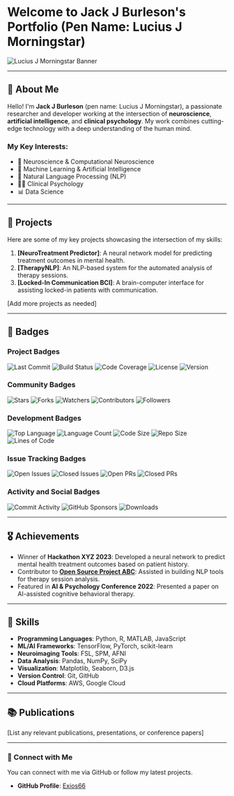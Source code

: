# Welcome to Jack J Burleson's Portfolio (Pen Name: Lucius J Morningstar)

![Lucius J Morningstar Banner](https://example.com/your-banner.svg)

---

## 📌 About Me

Hello! I'm **Jack J Burleson** (pen name: Lucius J Morningstar), a passionate researcher and developer working at the intersection of **neuroscience**, **artificial intelligence**, and **clinical psychology**. My work combines cutting-edge technology with a deep understanding of the human mind.

### My Key Interests:

- 🧠 Neuroscience & Computational Neuroscience
- 🤖 Machine Learning & Artificial Intelligence
- 💬 Natural Language Processing (NLP)
- 👩‍⚕️ Clinical Psychology
- 📊 Data Science

---

## 🚀 Projects

Here are some of my key projects showcasing the intersection of my skills:

1. **[NeuroTreatment Predictor]**: A neural network model for predicting treatment outcomes in mental health.
2. **[TherapyNLP]**: An NLP-based system for the automated analysis of therapy sessions.
3. **[Locked-In Communication BCI]**: A brain-computer interface for assisting locked-in patients with communication.

[Add more projects as needed]

---

## 🏅 Badges

### Project Badges

![Last Commit](https://img.shields.io/github/last-commit/Exios66/jack-burleson-LJM?style=flat-square&color=blue)
![Build Status](https://github.com/Exios66/jack-burleson-LJM/actions/workflows/ci.yml/badge.svg)
![Code Coverage](https://img.shields.io/codecov/c/github/Exios66/jack-burleson-LJM?style=flat-square)
![License](https://img.shields.io/github/license/Exios66/jack-burleson-LJM?style=flat-square&color=yellow)
![Version](https://img.shields.io/github/package-json/v/Exios66/jack-burleson-LJM?style=flat-square&color=purple)

### Community Badges

![Stars](https://img.shields.io/github/stars/Exios66/jack-burleson-LJM?style=social)
![Forks](https://img.shields.io/github/forks/Exios66/jack-burleson-LJM?style=social)
![Watchers](https://img.shields.io/github/watchers/Exios66/jack-burleson-LJM?style=social)
![Contributors](https://img.shields.io/github/contributors/Exios66/jack-burleson-LJM?style=flat-square&color=brightgreen)
![Followers](https://img.shields.io/github/followers/Exios66?style=social)

### Development Badges

![Top Language](https://img.shields.io/github/languages/top/Exios66/jack-burleson-LJM?style=flat-square&color=red)
![Language Count](https://img.shields.io/github/languages/count/Exios66/jack-burleson-LJM?style=flat-square&color=orange)
![Code Size](https://img.shields.io/github/languages/code-size/Exios66/jack-burleson-LJM?style=flat-square&color=blueviolet)
![Repo Size](https://img.shields.io/github/repo-size/Exios66/jack-burleson-LJM?style=flat-square&color=ff69b4)
![Lines of Code](https://img.shields.io/tokei/lines/github/Exios66/jack-burleson-LJM?style=flat-square&color=important)

### Issue Tracking Badges

![Open Issues](https://img.shields.io/github/issues/Exios66/jack-burleson-LJM?style=flat-square&color=critical)
![Closed Issues](https://img.shields.io/github/issues-closed/Exios66/jack-burleson-LJM?style=flat-square&color=lightgrey)
![Open PRs](https://img.shields.io/github/issues-pr/Exios66/jack-burleson-LJM?style=flat-square&color=success)
![Closed PRs](https://img.shields.io/github/issues-pr-closed/Exios66/jack-burleson-LJM?style=flat-square&color=blue)

### Activity and Social Badges

![Commit Activity](https://img.shields.io/github/commit-activity/m/Exios66/jack-burleson-LJM?style=flat-square&color=brightgreen)
![GitHub Sponsors](https://img.shields.io/github/sponsors/Exios66?style=flat-square&color=ff69b4)
![Downloads](https://img.shields.io/github/downloads/Exios66/jack-burleson-LJM/total?style=flat-square&color=orange)

---

## 🎖 Achievements

- Winner of **Hackathon XYZ 2023**: Developed a neural network to predict mental health treatment outcomes based on patient history.
- Contributor to **[Open Source Project ABC](https://github.com/ABC)**: Assisted in building NLP tools for therapy session analysis.
- Featured in **AI & Psychology Conference 2022**: Presented a paper on AI-assisted cognitive behavioral therapy.

---

## 🔧 Skills

- **Programming Languages**: Python, R, MATLAB, JavaScript
- **ML/AI Frameworks**: TensorFlow, PyTorch, scikit-learn
- **Neuroimaging Tools**: FSL, SPM, AFNI
- **Data Analysis**: Pandas, NumPy, SciPy
- **Visualization**: Matplotlib, Seaborn, D3.js
- **Version Control**: Git, GitHub
- **Cloud Platforms**: AWS, Google Cloud

---

## 📚 Publications

[List any relevant publications, presentations, or conference papers]

---

### 🤝 Connect with Me

You can connect with me via GitHub or follow my latest projects.

- **GitHub Profile**: [Exios66](https://github.com/Exios66)
